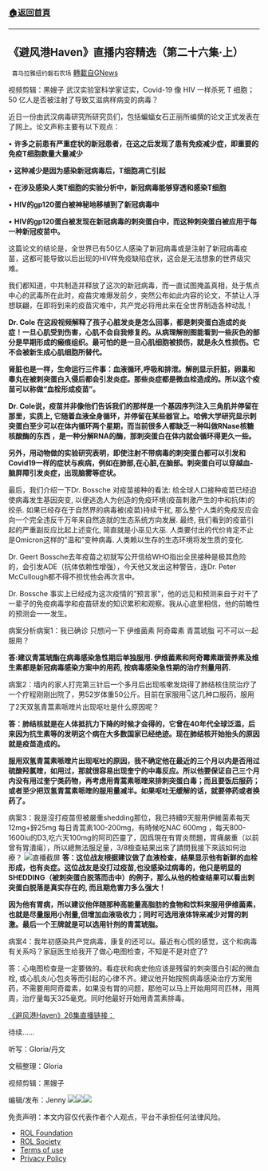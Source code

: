 ###  [:house:返回首頁](https://github.com/ourhimalayas/txt)
---


## 《避风港Haven》直播内容精选（第二十六集·上）
` 喜马拉雅纽约磐石农场` [轉載自GNews](https://gnews.org/zh-hans/2243102/)

视频剪辑：黑嫂子
武汉实验室科学家证实，Covid-19 像 HIV 一样杀死 T 细胞； 50 亿人是否被注射了导致艾滋病样病变的病毒？

近日一份由武汉病毒研究所研究员们，包括蝙蝠女石正丽所编撰的论文正式发表在了网上。论文声称主要有以下观点：

• **许多之前患有严重症状的新冠患者，在这之后发现了患有免疫减少症，即重要的免疫T细胞数量大量减少**

• **这种减少是因为感染新冠病毒后，T细胞凋亡引起**

• **在涉及感染人类T细胞的实验分析中，新冠病毒能够穿透和感染T细胞**

• **HIV的gp120蛋白被神秘地移植到了新冠病毒中**

• **HIV的gp120蛋白被发现在新冠病毒的刺突蛋白中，而这种刺突蛋白被应用于每一种新冠疫苗中。**

这篇论文的结论是，全世界已有50亿人感染了新冠病毒或是注射了新冠病毒疫苗，这都可能导致以后出现的HIV样免疫缺陷症状，这会是无法想象的世界级灾难。

我们都知道，中共制造并释放了这次的新冠病毒，而一直试图掩盖真相，处于焦点中心的武毒所在此时，疫苗灾难爆发前夕，突然公布如此内容的论文，不禁让人浮想联翩，在即将到来的疫苗灾难中，共产党必将用此来在全世界制造各种动乱！

**Dr. Cole 在这段视频解释了孩子心脏发炎是怎么回事，都是刺突蛋白造成的炎症！一旦心肌受到伤害，心肌不会自我修复的。从病理解剖图能看到一些灰色的部分是早期形成的瘢痕组织。最可怕的是一旦心肌细胞被损伤，就是永久性损伤。它不会被新生成心肌细胞所替代。**

**肾脏也是一样，生命运行三件事：血液循环,呼吸和排泄。解剖显示肝脏，卵巢和睾丸在被刺突蛋白入侵后都会引发炎症。那些炎症都是微血栓造成的。所以这个疫苗可以称做“血栓形成疫苗”。**

**Dr. Cole说，疫苗并非像他们告诉我们的那样是一个基因序列注入三角肌并停留在那里，实质上, 它随着血液全身循环，并停留在某些器官上。哈佛大学研究显示刺突蛋白至少可以在体内循环两个星期，而当前很多人都缺乏一种叫做RNase核糖核酸酶的东西 ，是一种分解RNA的酶，那刺突蛋白在体内就会循环得更久一些。**

**另外，用动物做的实验研究表明，即使注射不带病毒的刺突蛋白都可以引发和Covid19一样的症状与疾病，例如在肺部,在心脏,在脑部。刺突蛋白可以穿越血-脑屏障引发炎症，出现脑雾等症状。**

最后，我们介绍一下Dr. Bossche 对疫苗接种的看法: 给全球人口接种疫苗已经迫使病毒发生基因突变, 以便逃逸人为创造的免疫环境(疫苗刺激产生的中和抗体)的绞杀. 如果已经存在于自然界的病毒被(疫苗)持续干扰, 那么整个人类的免疫反应会向一个完全违反千万年来自然造就的生态系统方向发展. 最终, 我们看到的疫苗引起的严重副反应比起上述变化, 简直就是小巫见大巫. 人类要付出的代价肯定不止是Omicron这样的”温和”变种病毒. 人类赖以生存的生态环境将发生质的变化.

Dr. Geert Bossche去年疫苗之初就写公开信给WHO指出全民接种是极其危险的，会引发ADE（抗体依赖性增强），今天他又发出这种警告，连Dr. Peter McCullough都不得不担忧他会再次言中。

Dr. Bossche 事实上已经成为这次疫情的”预言家”，他的远见和预测来自于对干了一辈子的免疫病毒学和疫苗研发的知识累积和观察。我从心底里相信，他的前瞻性的预测会一一发生。

病案分析病案1：我已确诊 只想问一下 伊维菌素 阿奇霉素 青蒿琥脂 可不可以一起服用？

**答:建议青蒿琥酯在病毒感染急性期后单独服用. 伊维菌素和阿奇霉素跟营养素及维生素都是新冠病毒感染方案中的用药, 按病毒感染急性期的治疗剂量用药.**

病案2：墙内的家人打完第三针后一个多月后出现咳嗽发烧得了肺结核住院治疗了一个疗程刚刚出院了，男52岁体重50公斤。目前在家服用👇这几种口服药，服用了2天双氢青蒿素哌喹片出现呕吐是什么原因呢？

**答：肺结核就是在人体抵抗力下降的时候才会得的，它曾在40年代全球泛滥，后来因为抗生素等的发明这个病在大多数国家已经绝迹。现在肺结核开始抬头的原因就是疫苗造成的。**

**服用双氢青蒿素哌喹片出现呕吐的原因，我不确定他在最近的三个月以内是否用过硫酸羟氯喹，如用过，那就很容易出现奎宁的中毒反应。所以他要保证自己三个月内没有用过奎宁类药物，再考虑用青蒿素哌喹来排刺突蛋白毒；而且要饭后服药；或者至少把双氢青蒿素哌喹的服用量减半。如果呕吐无缓解的话，就要停药或者换药了。**

病案3：我是沒打疫苗但被嚴重shedding那位，我已持續9天服用伊維菌素每天12mg+鋅25mg 每日青蒿素100-200mg，有時候吃NAC 600mg ，每天800-1600iu的D3,吃六天100mg的阿司匹靈了，因爲現在有胃炎問題，胃痛嚴重（以前曾有胃潰瘍），所以總無法服足量，3/8檢查結果出來了請問我接下來該如何治療？
![](https://assets.gnews.org/wp-content/uploads/2022/03/IMG_3936.jpg)直播截屏
**答：这位战友根据建议做了血液检查，结果显示他有新鲜的血栓形成，也有炎症。这位战友是没打过疫苗,也没感染过病毒的，他只是明显的SHEDDING（被刺突蛋白脱落而击中）的例子，那么从他的检查结果可以看出刺突蛋白脱落是真实存在的, 而且期危害力多么强大！**

**因为他有胃病，所以建议他伴随那种高能量高脂肪的食物和饮料来服用伊维菌素，也就是尽量服用小剂量,但增加血液吸收力；同时可选用液体锌来减少对胃的刺激。最后一个王牌就是可以选用针剂的青蒿琥脂。**

病案4：我年初感染共产党病毒，康复的还可以。最近有心慌的感觉，这个和病毒有关系吗？家庭医生给我开了做心电图检查，不知是不是对症了?

答：心电图检查是一定要做的。看症状和病史他应该是残留的刺突蛋白引起的微血栓, 或心肌炎/心包炎等而引起的心律不齐。建议他开始按照病毒感染治疗方案用药，不需要用阿奇霉素，如果没有胃的问题，那他可以马上开始用阿司匹林，用两周，治疗量每天325毫克。同时他最好开始用青蒿素排毒。

[《避风港Haven》26集直播链接：](https://gettr.com/post/p11ckiva482)

待续……

听写：Gloria/丹文

文稿整理：Gloria

视频剪辑：黑嫂子

编辑/发布：Jenny
![](https://assets.gnews.org/wp-content/uploads/2022/03/预防方案.jpeg)![](https://assets.gnews.org/wp-content/uploads/2022/03/治疗方案.jpeg)![](https://assets.gnews.org/wp-content/uploads/2022/03/IMG_3856.jpg)
 

免责声明：本文内容仅代表作者个人观点，平台不承担任何法律风险。

- [ROL Foundation](https://rolfoundation.org/)
- [ROL Society](https://rolsociety.org/)
- [Terms of use](https://gnews.org/terms-of-use-3/)
- [Privacy Policy](https://gnews.org/privacy-policy/)
